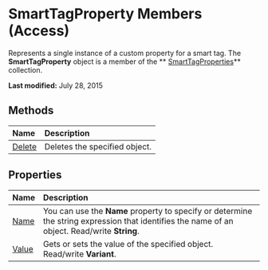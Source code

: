 
# SmartTagProperty Members (Access)
Represents a single instance of a custom property for a smart tag. The  **SmartTagProperty** object is a member of the ** [SmartTagProperties](1b2c7a0d-4dd3-e2b3-b44f-2a99994395f6.md)** collection.

 **Last modified:** July 28, 2015


## Methods



|**Name**|**Description**|
|:-----|:-----|
| [Delete](aa277039-6a8d-c50d-8b9b-6cbb50b82f31.md)|Deletes the specified object.|

## Properties



|**Name**|**Description**|
|:-----|:-----|
| [Name](2c9865be-3b4c-7ce9-eb8d-5f907529af5b.md)|You can use the  **Name** property to specify or determine the string expression that identifies the name of an object. Read/write **String**.|
| [Value](d2405ad4-9d68-4272-0b26-f97cd639778a.md)|Gets or sets the value of the specified object. Read/write  **Variant**.|
